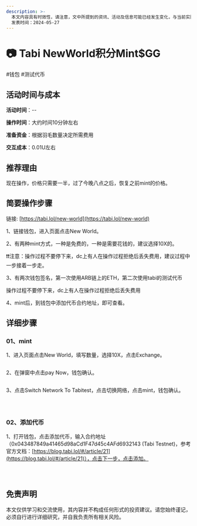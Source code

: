 ```yaml
---
description: >-
  本文内容具有时效性，请注意，文中所提到的资讯、活动及信息可能已经发生变化，与当前实际情况有所不同。我们建议您在做出任何决策之前，始终进行自主研究和验证。
  发表时间：2024-05-27
---
```


# 📷 Tabi NewWorld积分Mint$GG

\#钱包 #测试代币

## 活动时间与成本 <a href="#huo-dong-shi-jian-yu-cheng-ben" id="huo-dong-shi-jian-yu-cheng-ben"></a>

**活动时间**：--

**操作时间**：大约时间10分钟左右

**准备资金**：根据羽毛数量决定所需费用

**交互成本**：0.01U左右

## 推荐理由 <a href="#tui-jian-li-you" id="tui-jian-li-you"></a>

现在操作，价格只需要一半，过了今晚八点之后，恢复之前mint的价格。

## 简要操作步骤 <a href="#jian-yao-cao-zuo-bu-zhou" id="jian-yao-cao-zuo-bu-zhou"></a>

链接: [https://tabi.lol/new-world](https://tabi.lol/new-world)

1、链接钱包，进入页面点击New World。

2、有两种mint方式，一种是免费的，一种是需要花钱的，建议选择10X的。

❗❗注意：操作过程不要停下来，dc上有人在操作过程拒绝后丢失费用，建议过程中一步接着一步走。

3、有两次钱包签名，第一次使用ARB链上的ETH，第二次使用tabi的测试代币

操作过程不要停下来，dc上有人在操作过程拒绝后丢失费用

4、mint后，到钱包中添加代币合约地址，即可查看。

## 详细步骤 <a href="#xiang-xi-bu-zhou" id="xiang-xi-bu-zhou"></a>

### **01、mint**

1、进入页面点击New World，填写数量，选择10X，点击Exchange。

<figure><img src="../.gitbook/assets/image (59).png" alt=""><figcaption></figcaption></figure>

2、在弹窗中点击pay Now，钱包确认。

<figure><img src="../.gitbook/assets/image (60).png" alt=""><figcaption></figcaption></figure>

3、点击Switch Network To Tabitest，点击切换网络，点击mint，钱包确认。

<figure><img src="../.gitbook/assets/image (61).png" alt=""><figcaption></figcaption></figure>

<figure><img src="../.gitbook/assets/image (62).png" alt=""><figcaption></figcaption></figure>

<figure><img src="../.gitbook/assets/image (63).png" alt=""><figcaption></figcaption></figure>

### **02、添加代币**

1、打开钱包，点击添加代币，输入合约地址（0x043487849a41465d98aCd1F47d45c4AFd6932143 (Tabi Testnet)，参考官方文档：[https://blog.tabi.lol/#/article/21](https://blog.tabi.lol/#/article/21)），点击下一步，点击添加。

<figure><img src="../.gitbook/assets/image (64).png" alt=""><figcaption></figcaption></figure>

<figure><img src="../.gitbook/assets/image (65).png" alt=""><figcaption></figcaption></figure>

<figure><img src="../.gitbook/assets/image (66).png" alt=""><figcaption></figcaption></figure>

## 免责声明 <a href="#mian-ze-sheng-ming" id="mian-ze-sheng-ming"></a>

本文仅供学习和交流使用，其内容并不构成任何形式的投资建议。请您始终谨记，必须自行进行详细研究，并自我负责所有相关风险。
